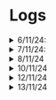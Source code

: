 # Logs

<details>
    <summary>6/11/24:</summary>

- Création du projet Git & Github
- Création de la TODO
- Création de la classe Dé
- Pour les scores de chaque lettre: [Scrabble français](https://fr.wikipedia.org/wiki/Lettres_du_Scrabble#Fran%C3%A7ais)
</details>

<details>
    <summary>7/11/24:</summary>

- LoadFile function
- clase Plateau
- Ajout du chrono de 1 min

</details>

<details>
    <summary>8/11/24</summary>

- Séparation du fichier Program.cs en sous fichiers (namespace)
- Création du testMode pour tester notre programme rapidement et mesurer ses performances
- Actuellement le temps de calcul sur le plateau de test est de **19s**
- testMode deterministic avec une seed pour le random
</details>

<details>
    <summary>10/11/24</summary>

- Tree optimization: **3ms** sur le plateau de test ! (5000 fois plus rapide) (https://www.geeksforgeeks.org/trie-insert-and-search/)

</details>

<details>
    <summary>12/11/24</summary>

- VerifWord
- Score acuel
</details>

<details>
    <summary>13/11/24</summary>

- Conversion du projet en projet C# .NET
- Utilisation du dossier baseFolder dans loadFile
- Ajout de Console.Clear() pour améliorer l'interface
</details>
